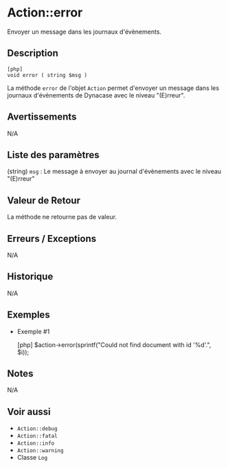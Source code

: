 # Action::error

<div class="short-description">
Envoyer un message dans les journaux d'évènements.
</div>

<!-- <div class="applicability"></div> -->

## Description


    [php]
    void error ( string $msg )

La méthode `error` de l'objet `Action` permet d'envoyer un message dans les journaux d'évènements de Dynacase avec le niveau "(E)rreur".

## Avertissements

N/A

## Liste des paramètres

(string) `msg`
:   Le message à envoyer au journal d'évènements avec le niveau "(E)rreur"

## Valeur de Retour

La méthode ne retourne pas de valeur.

## Erreurs / Exceptions

N/A

## Historique

N/A

## Exemples

- Exemple #1


    [php]
    $action->error(sprintf("Could not find document with id '%d'.", $i));

## Notes

N/A

## Voir aussi

- `Action::debug`
- `Action::fatal`
- `Action::info`
- `Action::warning`
- Classe `Log`
